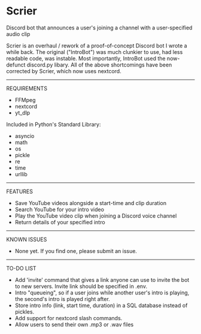 # Scrier
Discord bot that announces a user's joining a channel with a user-specified audio clip

Scrier is an overhaul / rework of a proof-of-concept Discord bot I wrote a while back. The original ("IntroBot") was much clunkier to use, had less readable code, was instable.
Most importantly, IntroBot used the now-defunct discord.py libary. All of the above shortcomings have been corrected by Scrier, which now uses nextcord.

-----------------------------------------------

REQUIREMENTS
  - FFMpeg
  - nextcord
  - yt_dlp
  
Included in Python's Standard Library:
  - asyncio
  - math
  - os
  - pickle
  - re
  - time
  - urllib
  
-----------------------------------------------
  
FEATURES
  - Save YouTube videos alongside a start-time and clip duration
  - Search YouTube for your intro video
  - Play the YouTube video clip when joining a Discord voice channel
  - Return details of your specified intro

-----------------------------------------------

KNOWN ISSUES
  - None yet. If you find one, please submit an issue.
  
-----------------------------------------------

TO-DO LIST
  - Add 'invite' command that gives a link anyone can use to invite the bot to new servers.
    Invite link should be specified in .env.
  - Intro "queueing", so if a user joins while another user's intro is playing, the second's intro is played right after.
  - Store intro info (link, start time, duration) in a SQL database instead of pickles.
  - Add support for nextcord slash commands.
  - Allow users to send their own .mp3 or .wav files
